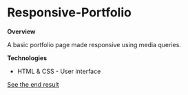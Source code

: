 # Responsive-Portfolio

**Overview**

A basic portfolio page made responsive using media queries. 

**Technologies**
  * HTML & CSS - User interface 

[See the end result](https://ichumats22.github.io/Responsive-Portfolio/)

